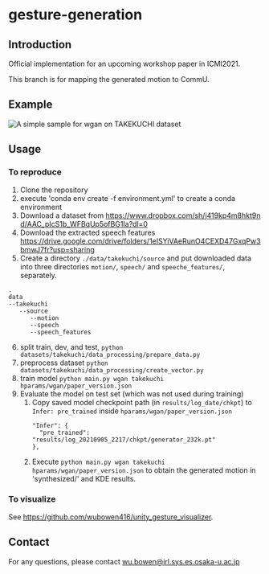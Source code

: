# gesture-generation

## Introduction

Official implementation for an upcoming workshop paper in ICMI2021.

This branch is for mapping the generated motion to CommU.

## Example

![A simple sample for wgan on TAKEKUCHI dataset](demo/cl34-dev8.gif)

## Usage

### To reproduce
1. Clone the repository
2. execute 'conda env create -f environment.yml' to create a conda environment
3. Download a dataset from https://www.dropbox.com/sh/j419kp4m8hkt9nd/AAC_pIcS1b_WFBqUp5ofBG1Ia?dl=0
4. Download the extracted speech features https://drive.google.com/drive/folders/1eISYiVAeRunO4CEXD47GxqPw3bmwJ7fr?usp=sharing
5. Create a directory `./data/takekuchi/source` and put downloaded data into three directories `motion/`, `speech/` and `speeche_features/`, separately.

```
.
data
--takekuchi
   --source
      --motion
      --speech
      --speech_features
```

6. split train, dev, and test, `python datasets/takekuchi/data_processing/prepare_data.py`
7. preprocess dataset `python datasets/takekuchi/data_processing/create_vector.py`
8. train model `python main.py wgan takekuchi hparams/wgan/paper_version.json`
9. Evaluate the model on test set (which was not used during training)
   1. Copy saved model checkpoint path (in `results/log_date/chkpt`) to `Infer: pre_trained` inside `hparams/wgan/paper_version.json`
      ```
      "Infer": {
        "pre_trained": "results/log_20210905_2217/chkpt/generator_232k.pt"
      },
      ```
   2. Execute `python main.py wgan takekuchi hparams/wgan/paper_version.json` to obtain the generated motion in 'synthesized/' and KDE results.

### To visualize
See https://github.com/wubowen416/unity_gesture_visualizer.

## Contact
For any questions, please contact wu.bowen@irl.sys.es.osaka-u.ac.jp
